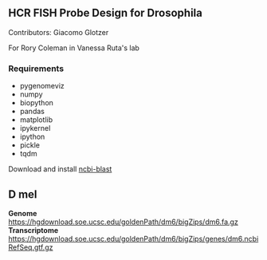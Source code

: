 ## HCR FISH Probe Design for Drosophila 

Contributors: Giacomo Glotzer 

For Rory Coleman in Vanessa Ruta's lab 

### Requirements 

- pygenomeviz 
- numpy 
- biopython 
- pandas 
- matplotlib 
- ipykernel 
- ipython 
- pickle 
- tqdm 


Download and install [ncbi-blast](https://ftp.ncbi.nlm.nih.gov/blast/executables/LATEST/)

## D mel 
**Genome**
https://hgdownload.soe.ucsc.edu/goldenPath/dm6/bigZips/dm6.fa.gz
**Transcriptome** 
https://hgdownload.soe.ucsc.edu/goldenPath/dm6/bigZips/genes/dm6.ncbiRefSeq.gtf.gz


